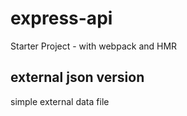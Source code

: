 # express-api
Starter Project - with webpack and HMR

## external json version
simple external data file